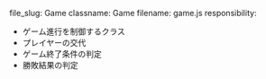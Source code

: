file_slug: Game
classname: Game
filename: game.js
responsibility:
  - ゲーム進行を制御するクラス
  - プレイヤーの交代
  - ゲーム終了条件の判定
  - 勝敗結果の判定
